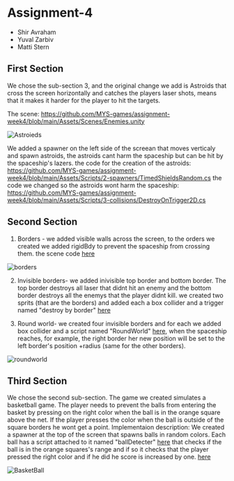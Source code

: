 # Assignment-4 

* Shir Avraham
* Yuval Zarbiv
* Matti Stern

## First Section 
We chose the sub-section 3, and the original change we add is Astroids that cross the screen horizontally and catches the players laser shots, means that it makes it harder for the player to hit the targets.

The scene: https://github.com/MYS-games/assignment-week4/blob/main/Assets/Scenes/Enemies.unity

![Astroieds](https://user-images.githubusercontent.com/57191216/99500031-6b713280-2982-11eb-8bb5-63a71af81f75.png)

We added a spawner on the left side of the screean that moves verticaly and spawn astroids, the astroids cant harm the spaceship but can be hit by the spaceship's lazers.
the code for the creation of the  astroids: https://github.com/MYS-games/assignment-week4/blob/main/Assets/Scripts/2-spawners/TimedShieldsRandom.cs
the code we changed so the astroids wont harm the spaceship: https://github.com/MYS-games/assignment-week4/blob/main/Assets/Scripts/3-collisions/DestroyOnTrigger2D.cs

## Second Section
1. Borders - we added visible walls across the screen, to the orders we created we added rigidBdy to prevent the spaceship from crossing them.
the scene code [here](https://github.com/MYS-games/assignment-week4/blob/main/Assets/Scenes/Borders.unity)

![borders](https://user-images.githubusercontent.com/57191216/99500904-aa53b800-2983-11eb-95d6-c5f5bc842fcc.png)

2. Invisible borders- we added inivisible top border and bottom border.
    The top border destroys all laser that  didnt hit an enemy and the bottom border destroys all the enemys that the player didnt kill.
    we created two sprits (that are the borders) and added each a box collider and a trigger named "destroy by border" 
    [here](https://github.com/MYS-games/assignment-week4/blob/main/Assets/Scripts/3-collisions/DestroyByBorder.cs)
    
3. Round world- we created four invisible borders and for each we added box collider and a script named "RoundWorld" [here](https://github.com/MYS-games/assignment-week4/blob/main/Assets/Scripts/3-collisions/RoundWorld.cs), when the spaceship reaches, for example, the right border her new position will be set to the left border's position +radius (same for the other borders).

![roundworld](https://user-images.githubusercontent.com/57191216/99503109-9b223980-2986-11eb-80c4-f66d4dc2502b.png)

## Third Section
We chose the second sub-section.
The game we created simulates a basketball game.
The player needs to prevent the balls from entering the basket by pressing on the right color when the ball is in the orange square above the net.
If the player presses the color when the ball is outside of the square borders he wont get a point.
Implementaion description:
We created a spawner at the top of the screen that spawns balls in random colors.
Each ball has a script attached to it named "ballDetecter" [here](https://github.com/MYS-games/assignment-week4/blob/main/Assets/Scripts/Handlers/ballDetecter.cs) that checks if the ball is in the orange squares's range and if so it checks that the player pressed the right color and if he did he score is increased by one. [here](https://github.com/MYS-games/assignment-week4/blob/main/Assets/Scripts/Handlers/ScoreHandler.cs)

![BasketBall](https://user-images.githubusercontent.com/57191216/99505271-47fdb600-2989-11eb-834a-388cab1fb263.png)

